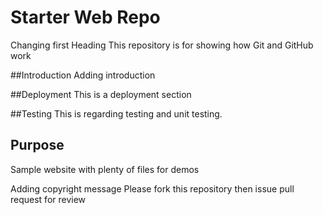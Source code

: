 # Starter Web Repo
Changing first Heading
This repository is for showing how Git and GitHub work

##Introduction
Adding introduction

##Deployment
This is a deployment section

##Testing
This is regarding testing and unit testing.

## Purpose
Sample website with plenty of files for demos

Adding copyright message
Please fork this repository then issue pull request for review